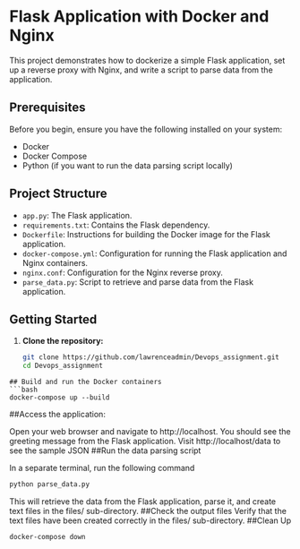 # Flask Application with Docker and Nginx

This project demonstrates how to dockerize a simple Flask application, set up a reverse proxy with Nginx, and write a script to parse data from the application.

## Prerequisites

Before you begin, ensure you have the following installed on your system:

- Docker
- Docker Compose
- Python (if you want to run the data parsing script locally)

## Project Structure

- `app.py`: The Flask application.
- `requirements.txt`: Contains the Flask dependency.
- `Dockerfile`: Instructions for building the Docker image for the Flask application.
- `docker-compose.yml`: Configuration for running the Flask application and Nginx containers.
- `nginx.conf`: Configuration for the Nginx reverse proxy.
- `parse_data.py`: Script to retrieve and parse data from the Flask application.

## Getting Started

1. **Clone the repository:**

   ```bash
   git clone https://github.com/lawrenceadmin/Devops_assignment.git
   cd Devops_assignment
```
## Build and run the Docker containers
```bash
docker-compose up --build
```
##Access the application:

Open your web browser and navigate to http://localhost. You should see the greeting message from the Flask application.
Visit http://localhost/data to see the sample JSON
##Run the data parsing script

In a separate terminal, run the following command
```bash
python parse_data.py
```
This will retrieve the data from the Flask application, parse it, and create text files in the files/ sub-directory.
##Check the output files
Verify that the text files have been created correctly in the files/ sub-directory.
##Clean Up
```bash
docker-compose down
```

